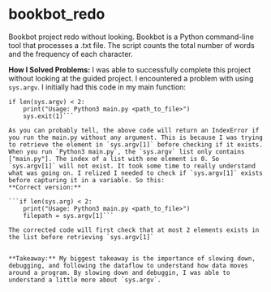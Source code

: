 # bookbot_redo
Bookbot project redo without looking.
Bookbot is a Python command-line tool that processes a .txt file. The script counts the total number of words and the frequency of each character.

**How I Solved Problems:** I was able to successfully complete this project without looking at the guided project. I encountered a problem with using `sys.argv`. I initially had this code in my main function:

```filepath = sys.argv[1]
if len(sys.argv) < 2:
    print("Usage: Python3 main.py <path_to_file>")
    sys.exit(1)```

As you can probably tell, the above code will return an IndexError if you run the main.py without any argument. This is because I was trying to retrieve the element in `sys.argv[1]` before checking if it exists. When you run `Python3 main.py`, the `sys.argv` list only contains ["main.py"]. The index of a list with one element is 0. So `sys.argv[1]` will not exist. It took some time to really understand what was going on. I relized I needed to check if `sys.argv[1]` exists before capturing it in a variable. So this:
**Correct version:**

```if len(sys.arg) < 2:
    print("Usage: Python3 main.py <path_to_file>")
    filepath = sys.argv[1]```

The corrected code will first check that at most 2 elements exists in the list before retrieving `sys.argv[1]`


**Takeaway:** My biggest takeaway is the importance of slowing down, debugging, and following the dataflow to understand how data moves around a program. By slowing down and debuggin, I was able to understand a little more about `sys.argv`.
